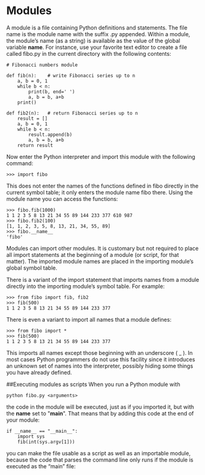 # Modules

A module is a file containing Python definitions and statements. The file name is the module name with the suffix .py appended. Within a module, the module’s name (as a string) is available as the value of the global variable __name__. For instance, use your favorite text editor to create a file called fibo.py in the current directory with the following contents:

```
# Fibonacci numbers module

def fib(n):    # write Fibonacci series up to n
    a, b = 0, 1
    while b < n:
        print(b, end=' ')
        a, b = b, a+b
    print()

def fib2(n):   # return Fibonacci series up to n
    result = []
    a, b = 0, 1
    while b < n:
        result.append(b)
        a, b = b, a+b
    return result
```
Now enter the Python interpreter and import this module with the following command:
```
>>> import fibo
```
This does not enter the names of the functions defined in fibo directly in the current symbol table; it only enters the module name fibo there. Using the module name you can access the functions:
```
>>> fibo.fib(1000)
1 1 2 3 5 8 13 21 34 55 89 144 233 377 610 987
>>> fibo.fib2(100)
[1, 1, 2, 3, 5, 8, 13, 21, 34, 55, 89]
>>> fibo.__name__
'fibo'
```
Modules can import other modules. It is customary but not required to place all import statements at the beginning of a module (or script, for that matter). The imported module names are placed in the importing module’s global symbol table.

There is a variant of the import statement that imports names from a module directly into the importing module’s symbol table. For example:
```
>>> from fibo import fib, fib2
>>> fib(500)
1 1 2 3 5 8 13 21 34 55 89 144 233 377
```
There is even a variant to import all names that a module defines:
```
>>> from fibo import *
>>> fib(500)
1 1 2 3 5 8 13 21 34 55 89 144 233 377
```
This imports all names except those beginning with an underscore ( \_ ). In most cases Python programmers do not use this facility since it introduces an unknown set of names into the interpreter, possibly hiding some things you have already defined.

##Executing modules as scripts
When you run a Python module with
```
python fibo.py <arguments>
```
the code in the module will be executed, just as if you imported it, but with the __name__ set to "__main__". That means that by adding this code at the end of your module:
```
if __name__ == "__main__":
    import sys
    fib(int(sys.argv[1]))
 ```
 you can make the file usable as a script as well as an importable module, because the code that parses the command line only runs if the module is executed as the “main” file: